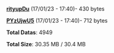 [**rityupDu**](/data/rityupDu.txt) (17/01/23 - 17:40)- 430 bytes

[**PYzUjwU5**](/data/PYzUjwU5.txt) (17/01/23 - 17:40)- 712 bytes

**Total Datas**: 4949

**Total Size**: 30.35 MB / 30.4 MB